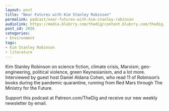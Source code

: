 ```yaml
---
layout: post
title: "Near Futures with Kim Stanley Robinson"
permalink: podcast/near-futures-with-kim-stanley-robinson
audiolink: https://media.blubrry.com/thedig/content.blubrry.com/thedig/The_Dig-EP_324-KSR.mp3
post_id: 2036
categories: 
- Environment
tags: 
- Kim Stanley Robinson
- literature
---
```


Kim Stanley Robinson on science fiction, climate crisis, Marxism, geo-engineering, political violence, green Keynesianism, and a lot more. Interviewed by guest host Daniel Aldana Cohen, who read 11 of Robinson’s books during the pandemic quarantine, running from Red Mars through The Ministry for the Future.

Support this podcast at Patreon.com/TheDig and receive our new weekly newsletter by email.